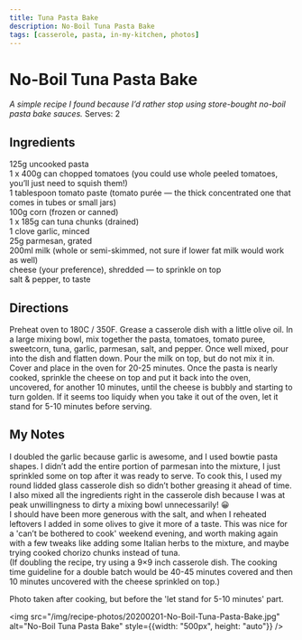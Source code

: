 ```yaml
---
title: Tuna Pasta Bake
description: No-Boil Tuna Pasta Bake
tags: [casserole, pasta, in-my-kitchen, photos]
---
```


# No-Boil Tuna Pasta Bake
*A simple recipe I found because I’d rather stop using store-bought no-boil pasta bake sauces.*
Serves: 2

## Ingredients
125g uncooked pasta  
1 x 400g can chopped tomatoes (you could use whole peeled tomatoes, you’ll just need to squish them!)  
1 tablespoon tomato paste (tomato purée — the thick concentrated one that comes in tubes or small jars)  
100g corn (frozen or canned)  
1 x 185g can tuna chunks (drained)  
1 clove garlic, minced  
25g parmesan, grated  
200ml milk (whole or semi-skimmed, not sure if lower fat milk would work as well)  
cheese (your preference), shredded — to sprinkle on top  
salt & pepper, to taste

## Directions
Preheat oven to 180C / 350F. Grease a casserole dish with a little olive oil. In a large mixing bowl, mix together the pasta, tomatoes, tomato puree, sweetcorn, tuna, garlic, parmesan, salt, and pepper. Once well mixed, pour into the dish and flatten down. Pour the milk on top, but do not mix it in. Cover and place in the oven for 20-25 minutes.
Once the pasta is nearly cooked, sprinkle the cheese on top and put it back into the oven, uncovered, for another 10 minutes, until the cheese is bubbly and starting to turn golden. If it seems too liquidy when you take it out of the oven, let it stand for 5-10 minutes before serving.

## My Notes
I doubled the garlic because garlic is awesome, and I used bowtie pasta shapes. I didn’t add the entire portion of parmesan into the mixture, I just sprinkled some on top after it was ready to serve. To cook this, I used my round lidded glass casserole dish so didn’t bother greasing it ahead of time. I also mixed all the ingredients right in the casserole dish because I was at peak unwillingness to dirty a mixing bowl unnecessarily! 😀  
I should have been more generous with the salt, and when I reheated leftovers I added in some olives to give it more of a taste. This was nice for a 'can’t be bothered to cook' weekend evening, and worth making again with a few tweaks like adding some Italian herbs to the mixture, and maybe trying cooked chorizo chunks instead of tuna.  
(If doubling the recipe, try using a 9×9 inch casserole dish. The cooking time guideline for a double batch would be 40-45 minutes covered and then 10 minutes uncovered with the cheese sprinkled on top.)

Photo taken after cooking, but before the 'let stand for 5-10 minutes' part.

<img src="/img/recipe-photos/20200201-No-Boil-Tuna-Pasta-Bake.jpg" alt="No-Boil Tuna Pasta Bake" style={{width: "500px", height: "auto"}} />